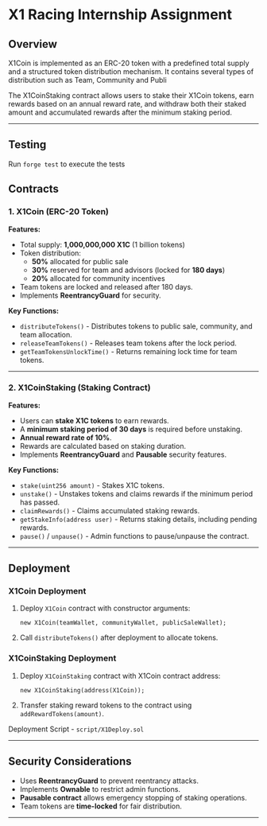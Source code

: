 # X1 Racing Internship Assignment

## Overview
X1Coin is implemented as an ERC-20 token with a predefined total supply and a structured token distribution mechanism. It contains several types of distribution such as Team, Community and Publi

The X1CoinStaking contract allows users to stake their X1Coin tokens, earn rewards based on an annual reward rate, and withdraw both their staked amount and accumulated rewards after the minimum staking period.

---

## Testing
Run `forge test` to execute the tests

## Contracts
### 1. **X1Coin (ERC-20 Token)**

**Features:**
- Total supply: **1,000,000,000 X1C** (1 billion tokens)
- Token distribution:
  - **50%** allocated for public sale
  - **30%** reserved for team and advisors (locked for **180 days**)
  - **20%** allocated for community incentives
- Team tokens are locked and released after 180 days.
- Implements **ReentrancyGuard** for security.

**Key Functions:**
- `distributeTokens()` - Distributes tokens to public sale, community, and team allocation.
- `releaseTeamTokens()` - Releases team tokens after the lock period.
- `getTeamTokensUnlockTime()` - Returns remaining lock time for team tokens.

---

### 2. **X1CoinStaking (Staking Contract)**

**Features:**
- Users can **stake X1C tokens** to earn rewards.
- A **minimum staking period of 30 days** is required before unstaking.
- **Annual reward rate of 10%**.
- Rewards are calculated based on staking duration.
- Implements **ReentrancyGuard** and **Pausable** security features.

**Key Functions:**
- `stake(uint256 amount)` - Stakes X1C tokens.
- `unstake()` - Unstakes tokens and claims rewards if the minimum period has passed.
- `claimRewards()` - Claims accumulated staking rewards.
- `getStakeInfo(address user)` - Returns staking details, including pending rewards.
- `pause()` / `unpause()` - Admin functions to pause/unpause the contract.

---

## Deployment

### **X1Coin Deployment**
1. Deploy `X1Coin` contract with constructor arguments:
   ```solidity
   new X1Coin(teamWallet, communityWallet, publicSaleWallet);
   ```
2. Call `distributeTokens()` after deployment to allocate tokens.

### **X1CoinStaking Deployment**
1. Deploy `X1CoinStaking` contract with X1Coin contract address:
   ```solidity
   new X1CoinStaking(address(X1Coin));
   ```
2. Transfer staking reward tokens to the contract using `addRewardTokens(amount)`.

Deployment Script - `script/X1Deploy.sol`

---

## Security Considerations
- Uses **ReentrancyGuard** to prevent reentrancy attacks.
- Implements **Ownable** to restrict admin functions.
- **Pausable contract** allows emergency stopping of staking operations.
- Team tokens are **time-locked** for fair distribution.

---
